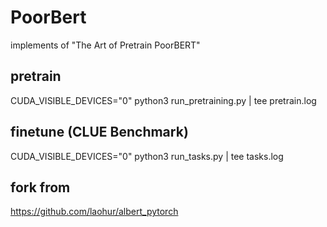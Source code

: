 # PoorBert

 implements of "The Art of Pretrain PoorBERT"

## pretrain
 CUDA_VISIBLE_DEVICES="0"  python3  run_pretraining.py | tee pretrain.log

## finetune (CLUE Benchmark)

 CUDA_VISIBLE_DEVICES="0"  python3  run_tasks.py | tee tasks.log

## fork from

https://github.com/laohur/albert_pytorch



